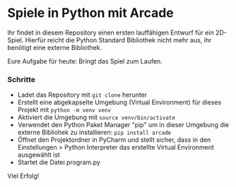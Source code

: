 # Spiele in Python mit Arcade

Ihr findet in diesem Repository einen ersten lauffähigen Entwurf für ein 2D-Spiel. Hierfür reicht die Python Standard Bibliothek nicht mehr aus, ihr benötigt eine externe Bibliothek.

Eure Aufgabe für heute: Bringt das Spiel zum Laufen.

### Schritte
- Ladet das Repository mit `git clone` herunter
- Erstellt eine abgekapselte Umgebung (Virtual Environment) für dieses Projekt mit `python -m venv venv`
- Aktiviert die Umgebung mit `source venv/bin/activate`
- Verwendet den Python Paket Manager "pip" um in dieser Umgebung die externe Bibliohek zu installieren: `pip install arcade`
- Öffnet den Projektordner in PyCharm und stellt sicher, dass in den Einstellungen > Python Interpreter das erstellte Virtual Environment ausgewählt ist
- Startet die Datei program.py

Viel Erfolg!
